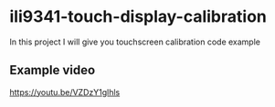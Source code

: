 # ili9341-touch-display-calibration
In this project I will give you touchscreen calibration code example

## Example video

https://youtu.be/VZDzY1glhls
